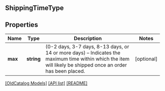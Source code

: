 ## ShippingTimeType

## Properties

Name | Type | Description | Notes
------------ | ------------- | ------------- | -------------
**max** | **string** | (0-2 days, 3-7 days, 8-13 days, or 14 or more days) – Indicates the maximum time within which the item will likely be shipped once an order has been placed. | [optional]

[[OldCatalog Models]](../) [[API list]](../../Api) [[README]](../../../README.md)
